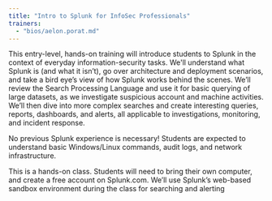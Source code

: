 ```yaml
---
title: "Intro to Splunk for InfoSec Professionals"
trainers:
  - "bios/aelon.porat.md"
---
```

This entry-level, hands-on training will introduce students to Splunk in the context of everyday information-security tasks.  We'll understand what Splunk is (and what it isn’t), go over architecture and deployment scenarios, and take a bird eye’s view of how Splunk works behind the scenes.  We’ll review the Search Processing Language and use it for basic querying of large datasets, as we investigate suspicious account and machine activities.  We’ll then dive into more complex searches and create interesting queries, reports, dashboards, and alerts, all applicable to investigations, monitoring, and incident response.
No previous Splunk experience is necessary!  Students are expected to understand basic Windows/Linux commands, audit logs, and network infrastructure.

This is a hands-on class.  Students will need to bring their own computer, and create a free account on Splunk.com.  We’ll use Splunk’s web-based sandbox environment during the class for searching and alerting